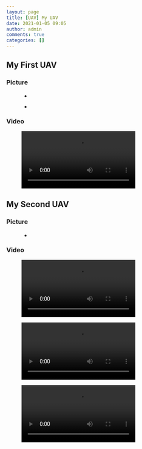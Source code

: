 ```yaml
---
layout: page
title: [UAV] My UAV
date: 2021-01-05 09:05
author: admin
comments: true
categories: []
---
```

<!-- wp:heading {"textAlign":"center"} -->
<h2 class="has-text-align-center"><strong>My First UAV</strong></h2>
<!-- /wp:heading -->

<!-- wp:heading {"textAlign":"center","level":3} -->
<h3 class="has-text-align-center"><strong>Picture</strong></h3>
<!-- /wp:heading -->

<!-- wp:gallery {"ids":[200,201],"linkTo":"none"} -->
<figure class="wp-block-gallery columns-2 is-cropped"><ul class="blocks-gallery-grid"><li class="blocks-gallery-item"><figure><img src="http://donghao.tech/wp-content/uploads/2021/01/1474649754-1024x768.jpeg" alt="" data-id="200" class="wp-image-200"/></figure></li><li class="blocks-gallery-item"><figure><img src="http://donghao.tech/wp-content/uploads/2021/01/IMG20161031194628-1024x768.jpg" alt="" data-id="201" class="wp-image-201"/></figure></li></ul></figure>
<!-- /wp:gallery -->

<!-- wp:heading {"textAlign":"center","level":3} -->
<h3 class="has-text-align-center"><strong>Video</strong></h3>
<!-- /wp:heading -->

<!-- wp:video {"id":141} -->
<figure class="wp-block-video"><video controls src="http://donghao.tech/wp-content/uploads/2021/01/基本移动测试.mp4"></video></figure>
<!-- /wp:video -->

<!-- wp:paragraph -->
<p></p>
<!-- /wp:paragraph -->

<!-- wp:heading {"textAlign":"center"} -->
<h2 class="has-text-align-center"><strong>My Second UAV</strong></h2>
<!-- /wp:heading -->

<!-- wp:heading {"textAlign":"center","level":3} -->
<h3 class="has-text-align-center"><strong>Picture</strong></h3>
<!-- /wp:heading -->

<!-- wp:gallery {"ids":[279],"linkTo":"none","align":"center"} -->
<figure class="wp-block-gallery aligncenter columns-1 is-cropped"><ul class="blocks-gallery-grid"><li class="blocks-gallery-item"><figure><img src="http://donghao.tech/wp-content/uploads/2021/01/IMG20170601083528-1024x768.jpg" alt="" data-id="279" class="wp-image-279"/></figure></li></ul></figure>
<!-- /wp:gallery -->

<!-- wp:heading {"textAlign":"center","level":3} -->
<h3 class="has-text-align-center"><strong>Video</strong></h3>
<!-- /wp:heading -->

<!-- wp:columns -->
<div class="wp-block-columns"><!-- wp:column {"width":"50%"} -->
<div class="wp-block-column" style="flex-basis:50%"><!-- wp:video -->
<figure class="wp-block-video"><video controls src="http://donghao.tech/wp-content/uploads/2021/01/VID20161225235102.mp4"></video></figure>
<!-- /wp:video --></div>
<!-- /wp:column -->

<!-- wp:column {"width":"50%"} -->
<div class="wp-block-column" style="flex-basis:50%"><!-- wp:video -->
<figure class="wp-block-video"><video controls src="http://donghao.tech/wp-content/uploads/2021/01/VID20170603180704.mp4"></video></figure>
<!-- /wp:video --></div>
<!-- /wp:column --></div>
<!-- /wp:columns -->

<!-- wp:video {"align":"center"} -->
<figure class="wp-block-video aligncenter"><video controls src="http://donghao.tech/wp-content/uploads/2021/01/VID20170520180827.mp4"></video></figure>
<!-- /wp:video -->
